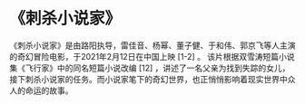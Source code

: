 # 《刺杀小说家》

《刺杀小说家》是由路阳执导，雷佳音、杨幂、董子健、于和伟、郭京飞等人主演的奇幻冒险电影，于2021年2月12日在中国上映 [1-2]  。
该片根据双雪涛短篇小说集《飞行家》中的同名短篇小说改编 [12]  ，讲述了一名父亲为找到失踪的女儿，接下刺杀小说家的任务。而小说家笔下的奇幻世界，也正悄悄影响着现实世界中众人的命运的故事。
